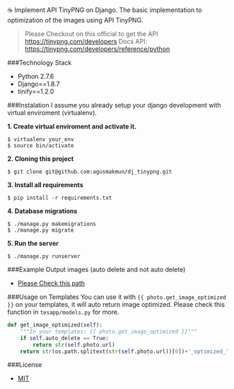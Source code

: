 :coffee: Implement API TinyPNG on Django. The basic implementation to optimization of the images using API TinyPNG.

> Please Checkout on this official to get the API https://tinypng.com/developers
> Docs API: https://tinypng.com/developers/reference/python

###Technology Stack
* Python 2.7.6
* Django==1.8.7
* tinify==1.2.0

###Instalation
I assume you already setup your django development with virtual enviroment (virtualenv).

**1. Create virtual enviroment and activate it.**

```
$ virtualenv your_env
$ source bin/activate
```

**2. Cloning this project**

```
$ git clone git@github.com:agusmakmun/dj_tinypng.git
```

**3. Install all requirements**

```
$ pip install -r requirements.txt
```

**4. Database migrations**

```
$ ./manage.py makemigrations
$ ./manage.py migrate
```

**5. Run the server**

```
$ ./manage.py runserver
```

###Example Output images (auto delete and not auto delete)
* [Please Check this path](https://github.com/agusmakmun/dj_tinypng/tree/master/gallery/photos/2016/03/12/)

###Usage on Templates
You can use it with `{{ photo.get_image_optimized }}` on your templates, it will auto return image optimized. Please check this function in `tesapp/models.py` for more.

```python
def get_image_optimized(self):
    """In your templates: {{ photo.get_image_optimized }}"""
    if self.auto_delete == True:
        return str(self.photo.url)
    return str(os.path.splitext(str(self.photo.url))[0])+'_optimized_' + str(os.path.splitext(str(self.photo.url))[1])
```

###License
* [MIT](https://github.com/agusmakmun/dj_tinypng/blob/master/LICENSE)
